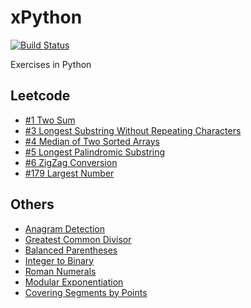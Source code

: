 # xPython
[![Build Status](https://travis-ci.org/wp-lai/xpython.png?branch=master)](https://travis-ci.org/wp-lai/xpython)

Exercises in Python

## Leetcode
+ [#1 Two Sum](code/twosum.py)
+ [#3 Longest Substring Without Repeating Characters](code/longestsubstringlen.py)
+ [#4 Median of Two Sorted Arrays](code/findmediansortedarrays.py)
+ [#5 Longest Palindromic Substring](code/longestpalindrome.py)
+ [#6 ZigZag Conversion](code/zigzag.py)
+ [#179 Largest Number](code/largestnumber.py)

## Others
+ [Anagram Detection](code/anagram.py)
+ [Greatest Common Divisor](code/gcd.py)
+ [Balanced Parentheses](code/balancedparentheses.py)
+ [Integer to Binary](code/int2binary.py)
+ [Roman Numerals](code/romannumerals.py)
+ [Modular Exponentiation](code/modexp.py)
+ [Covering Segments by Points](code/covering_segments.py)
